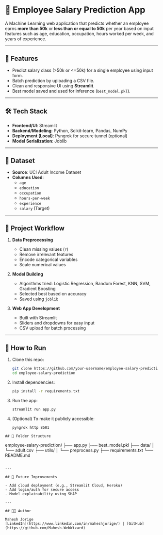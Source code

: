 
# 💼 Employee Salary Prediction App

A Machine Learning web application that predicts whether an employee earns **more than 50k** or **less than or equal to 50k** per year based on input features such as age, education, occupation, hours worked per week, and years of experience.

---

## 🚀 Features

- Predict salary class (>50k or <=50k) for a single employee using input form.
- Batch prediction by uploading a CSV file.
- Clean and responsive UI using **Streamlit**.
- Best model saved and used for inference (`best_model.pkl`).

---

## 🛠️ Tech Stack

- **Frontend/UI**: Streamlit  
- **Backend/Modeling**: Python, Scikit-learn, Pandas, NumPy  
- **Deployment (Local)**: Pyngrok for secure tunnel (optional)  
- **Model Serialization**: Joblib

---

## 📁 Dataset

- **Source**: UCI Adult Income Dataset  
- **Columns Used**:  
  - `age`  
  - `education`  
  - `occupation`  
  - `hours-per-week`  
  - `experience`  
  - `salary` (Target)

---

## 🔁 Project Workflow

1. **Data Preprocessing**  
   - Clean missing values (`?`)  
   - Remove irrelevant features  
   - Encode categorical variables  
   - Scale numerical values  

2. **Model Building**  
   - Algorithms tried: Logistic Regression, Random Forest, KNN, SVM, Gradient Boosting  
   - Selected best based on accuracy  
   - Saved using `joblib`

3. **Web App Development**  
   - Built with Streamlit  
   - Sliders and dropdowns for easy input  
   - CSV upload for batch processing  

---

## 🧪 How to Run

1. Clone this repo:
   ```bash
   git clone https://github.com/your-username/employee-salary-prediction.git
   cd employee-salary-prediction
   ```

2. Install dependencies:
   ```bash
   pip install -r requirements.txt
   ```

3. Run the app:
   ```bash
   streamlit run app.py
   ```

4. (Optional) To make it publicly accessible:
   ```bash
   pyngrok http 8501
```
## 📂 Folder Structure

```
employee-salary-prediction/
├── app.py
├── best_model.pkl
├── data/
│   └── adult.csv
├── utils/
│   └── preprocess.py
├── requirements.txt
└── README.md
```

---

## 📌 Future Improvements

- Add cloud deployment (e.g., Streamlit Cloud, Heroku)
- Add login/auth for secure access
- Model explainability using SHAP

---

## 👨‍💻 Author

Mahesh Jorige  
[LinkedIn](https://www.linkedin.com/in/maheshjorige/) | [GitHub](https://github.com/Mahesh-WebWizard)
